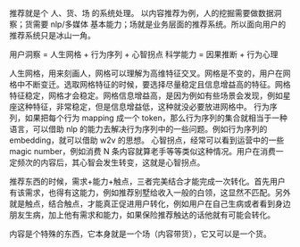 推荐就是个 人、货、场 的系统处理。
以内容推荐为例，人的挖掘需要做数据洞察；货需要 nlp/多媒体 基本能力；场就是业务层面的推荐系统。所以面向用户的推荐系统只是冰山一角。


用户洞察 = 人生网格 + 行为序列 + 心智拐点
科学能力 = 因果推断 + 行为心理

人生网格，用来刻画人，网格可以理解为高维特征交叉。网格是不变的，用户在网格中不断变迁。选取网格特征的时候，要选择尽量稳定且信息增益高的特征。网格特征稳定，网格才会稳定。网格信息增益高，是因为例如有些场景会发现，例如星座这种特征，非常稳定，但是信息增益低，这种就没必要放进网格中。
行为序列，如果把每个行为 mapping 成一个 token，那么行为序列的集合就相当于一种语言，可以借助 nlp 的能力去解决行为序列中的一些问题。例如行为序列的 embedding，就可以借助 w2v 的思想。
心智拐点，经常可以看到运营中的一些 magic number，例如消费 N 条内容就算老手等等类似这种情况。用户在消费一定频次的内容后，其心智会发生转变，这就是心智拐点。

推荐东西的时候，需求+能力+触点，三者完美结合才能完成一次转化。首先用户有该需求，也得有这能力，例如推荐别墅给收入一般的白领，这显然不匹配。另外就是触点，结合触点，才能真正促进用户转化，例如用户在自己生病或者看到身边朋友生病，加上他有需求和能力，如果保险推荐触达的话他就有可能会转化。


内容是个特殊的东西，它本身就是一个场（内容带货），它又可以是一个货。




